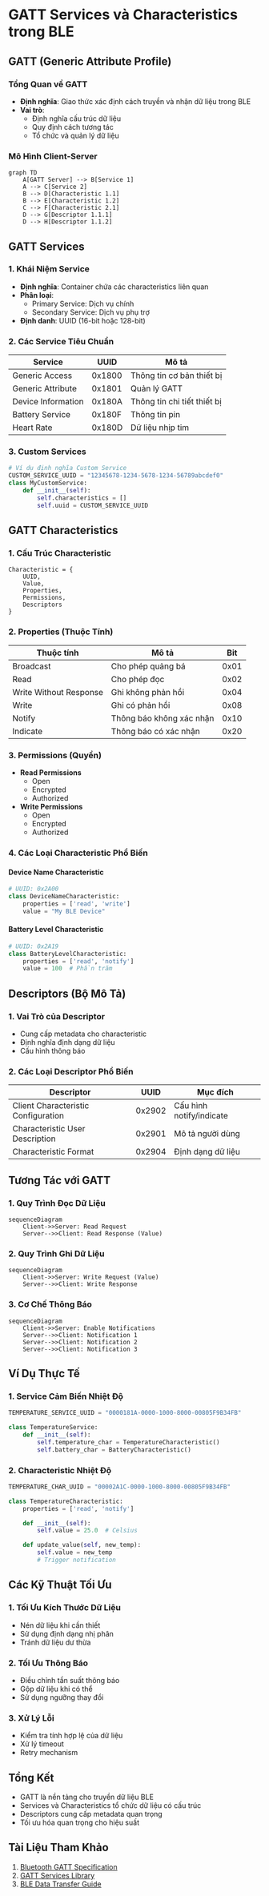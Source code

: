 # GATT Services và Characteristics trong BLE

## GATT (Generic Attribute Profile)

### Tổng Quan về GATT

- **Định nghĩa**: Giao thức xác định cách truyền và nhận dữ liệu trong BLE
- **Vai trò**:
  - Định nghĩa cấu trúc dữ liệu
  - Quy định cách tương tác
  - Tổ chức và quản lý dữ liệu

### Mô Hình Client-Server

```mermaid
graph TD
    A[GATT Server] --> B[Service 1]
    A --> C[Service 2]
    B --> D[Characteristic 1.1]
    B --> E[Characteristic 1.2]
    C --> F[Characteristic 2.1]
    D --> G[Descriptor 1.1.1]
    D --> H[Descriptor 1.1.2]
```

## GATT Services

### 1. Khái Niệm Service

- **Định nghĩa**: Container chứa các characteristics liên quan
- **Phân loại**:
  - Primary Service: Dịch vụ chính
  - Secondary Service: Dịch vụ phụ trợ
- **Định danh**: UUID (16-bit hoặc 128-bit)

### 2. Các Service Tiêu Chuẩn

| Service            | UUID   | Mô tả                       |
| ------------------ | ------ | --------------------------- |
| Generic Access     | 0x1800 | Thông tin cơ bản thiết bị   |
| Generic Attribute  | 0x1801 | Quản lý GATT                |
| Device Information | 0x180A | Thông tin chi tiết thiết bị |
| Battery Service    | 0x180F | Thông tin pin               |
| Heart Rate         | 0x180D | Dữ liệu nhịp tim            |

### 3. Custom Services

```python
# Ví dụ định nghĩa Custom Service
CUSTOM_SERVICE_UUID = "12345678-1234-5678-1234-56789abcdef0"
class MyCustomService:
    def __init__(self):
        self.characteristics = []
        self.uuid = CUSTOM_SERVICE_UUID
```

## GATT Characteristics

### 1. Cấu Trúc Characteristic

```
Characteristic = {
    UUID,
    Value,
    Properties,
    Permissions,
    Descriptors
}
```

### 2. Properties (Thuộc Tính)

| Thuộc tính             | Mô tả                    | Bit  |
| ---------------------- | ------------------------ | ---- |
| Broadcast              | Cho phép quảng bá        | 0x01 |
| Read                   | Cho phép đọc             | 0x02 |
| Write Without Response | Ghi không phản hồi       | 0x04 |
| Write                  | Ghi có phản hồi          | 0x08 |
| Notify                 | Thông báo không xác nhận | 0x10 |
| Indicate               | Thông báo có xác nhận    | 0x20 |

### 3. Permissions (Quyền)

- **Read Permissions**
  - Open
  - Encrypted
  - Authorized
- **Write Permissions**
  - Open
  - Encrypted
  - Authorized

### 4. Các Loại Characteristic Phổ Biến

#### Device Name Characteristic

```python
# UUID: 0x2A00
class DeviceNameCharacteristic:
    properties = ['read', 'write']
    value = "My BLE Device"
```

#### Battery Level Characteristic

```python
# UUID: 0x2A19
class BatteryLevelCharacteristic:
    properties = ['read', 'notify']
    value = 100  # Phần trăm
```

## Descriptors (Bộ Mô Tả)

### 1. Vai Trò của Descriptor

- Cung cấp metadata cho characteristic
- Định nghĩa định dạng dữ liệu
- Cấu hình thông báo

### 2. Các Loại Descriptor Phổ Biến

| Descriptor                          | UUID   | Mục đích                 |
| ----------------------------------- | ------ | ------------------------ |
| Client Characteristic Configuration | 0x2902 | Cấu hình notify/indicate |
| Characteristic User Description     | 0x2901 | Mô tả người dùng         |
| Characteristic Format               | 0x2904 | Định dạng dữ liệu        |

## Tương Tác với GATT

### 1. Quy Trình Đọc Dữ Liệu

```mermaid
sequenceDiagram
    Client->>Server: Read Request
    Server-->>Client: Read Response (Value)
```

### 2. Quy Trình Ghi Dữ Liệu

```mermaid
sequenceDiagram
    Client->>Server: Write Request (Value)
    Server-->>Client: Write Response
```

### 3. Cơ Chế Thông Báo

```mermaid
sequenceDiagram
    Client->>Server: Enable Notifications
    Server-->>Client: Notification 1
    Server-->>Client: Notification 2
    Server-->>Client: Notification 3
```

## Ví Dụ Thực Tế

### 1. Service Cảm Biến Nhiệt Độ

```python
TEMPERATURE_SERVICE_UUID = "0000181A-0000-1000-8000-00805F9B34FB"

class TemperatureService:
    def __init__(self):
        self.temperature_char = TemperatureCharacteristic()
        self.battery_char = BatteryCharacteristic()
```

### 2. Characteristic Nhiệt Độ

```python
TEMPERATURE_CHAR_UUID = "00002A1C-0000-1000-8000-00805F9B34FB"

class TemperatureCharacteristic:
    properties = ['read', 'notify']

    def __init__(self):
        self.value = 25.0  # Celsius

    def update_value(self, new_temp):
        self.value = new_temp
        # Trigger notification
```

## Các Kỹ Thuật Tối Ưu

### 1. Tối Ưu Kích Thước Dữ Liệu

- Nén dữ liệu khi cần thiết
- Sử dụng định dạng nhị phân
- Tránh dữ liệu dư thừa

### 2. Tối Ưu Thông Báo

- Điều chỉnh tần suất thông báo
- Gộp dữ liệu khi có thể
- Sử dụng ngưỡng thay đổi

### 3. Xử Lý Lỗi

- Kiểm tra tính hợp lệ của dữ liệu
- Xử lý timeout
- Retry mechanism

## Tổng Kết

- GATT là nền tảng cho truyền dữ liệu BLE
- Services và Characteristics tổ chức dữ liệu có cấu trúc
- Descriptors cung cấp metadata quan trọng
- Tối ưu hóa quan trọng cho hiệu suất

## Tài Liệu Tham Khảo

1. [Bluetooth GATT Specification](https://www.bluetooth.com/specifications/gatt/)
2. [GATT Services Library](https://www.bluetooth.com/specifications/gatt/services/)
3. [BLE Data Transfer Guide](https://learn.adafruit.com/introduction-to-bluetooth-low-energy/gatt)
